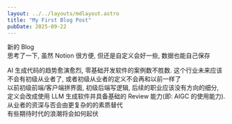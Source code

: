 ```yaml
---
layout: ../../layouts/mdlayout.astro
title: "My First Blog Post"
pubDate: 2025-09-22
---
```


新的 Blog  
思考了一下, 虽然 Notion 很方便, 但还是自定义会好一些, 数据也能自己保存

AI 生成代码的趋势愈演愈烈, 零基础开发软件的案例数不胜数. 这个行业未来应该不会有初级从业者了, 或者初级从业者的定义不会再和以前一样了  
以前初级前端/客户端拼界面, 初级后端写逻辑, 后续的职业应该没有方向的细分, 定义会改成使用 LLM 生成软件并具备基础的 Review 能力(即: AIGC 的使用能力). 从业者的资深与否会由更复杂的的素质替代  
有些期待时代的浪潮将会如何起伏

